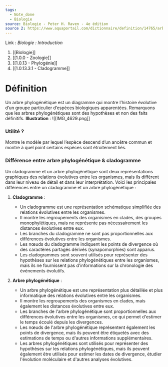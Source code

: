 ```yaml
---
tags:
  - Note_done
  - Biologie
source: Biologie - Peter H. Raven - 4e édition
source 2: https://www.aquaportail.com/dictionnaire/definition/14765/arbre-phylogenetique#les_explications
---
```


Link :
_Biologie : Introduction_
1. [[Biologie]]
2. [[1.0.0 - Zoologie]]
3. [[1.0.13 - Phylogénie]]
4. [[1.0.13.3.1 - Cladogramme]]

# Définition
Un arbre phylogénétique est un diagramme qui montre l’histoire évolutive d’un groupe particulier d’espèces biologiques apparentées. Remarquons que les arbres phylogénétiques sont des hypothèses et non des faits définitifs. 
**Illustration** : ![[IMG_4629.png]]
### Utilité ?
Montre le modèle par lequel l’espèce descend d’un ancêtre commun et montre à quel point certains espèces sont étroitement liés. 
### Différence entre arbre phylogénétique & cladogramme 
Un cladogramme et un arbre phylogénétique sont deux représentations graphiques des relations évolutives entre les organismes, mais ils diffèrent dans leur niveau de détail et dans leur interprétation. Voici les principales différences entre un cladogramme et un arbre phylogénétique :

1. **Cladogramme** :
    
    - Un cladogramme est une représentation schématique simplifiée des relations évolutives entre les organismes.
    - Il montre les regroupements des organismes en clades, des groupes monophylétiques, mais ne représente pas nécessairement les distances évolutives entre eux.
    - Les branches du cladogramme ne sont pas proportionnelles aux différences évolutives entre les organismes.
    - Les nœuds du cladogramme indiquent les points de divergence où des caractères partagés dérivés (synapomorphies) sont apparus.
    - Les cladogrammes sont souvent utilisés pour représenter des hypothèses sur les relations phylogénétiques entre les organismes, mais ils ne fournissent pas d'informations sur la chronologie des événements évolutifs.
2. **Arbre phylogénétique** :
    
    - Un arbre phylogénétique est une représentation plus détaillée et plus informatique des relations évolutives entre les organismes.
    - Il montre les regroupements des organismes en clades, mais également les distances évolutives entre eux.
    - Les branches de l'arbre phylogénétique sont proportionnelles aux différences évolutives entre les organismes, ce qui permet d'estimer le temps écoulé depuis les divergences.
    - Les nœuds de l'arbre phylogénétique représentent également les points de divergence, mais ils peuvent être étiquetés avec des estimations de temps ou d'autres informations supplémentaires.
    - Les arbres phylogénétiques sont utilisés pour représenter des hypothèses sur les relations phylogénétiques, mais ils peuvent également être utilisés pour estimer les dates de divergence, étudier l'évolution moléculaire et d'autres analyses évolutives.